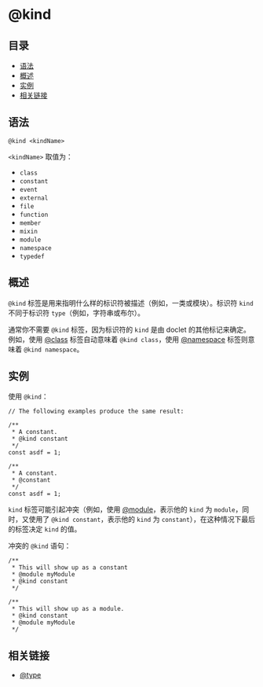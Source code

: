 # @kind

## 目录

- [语法](#语法)
- [概述](#概述)
- [实例](#实例)
- [相关链接](#相关链接)

## 语法

```
@kind <kindName>
```

`<kindName>` 取值为：

- `class`
- `constant`
- `event`
- `external`
- `file`
- `function`
- `member`
- `mixin`
- `module`
- `namespace`
- `typedef`

## 概述

`@kind` 标签是用来指明什么样的标识符被描述（例如，一类或模块）。标识符 `kind` 不同于标识符 `type`（例如，字符串或布尔）。

通常你不需要 `@kind` 标签，因为标识符的 `kind` 是由 doclet 的其他标记来确定。例如，使用 [@class](./tags-class.md) 标签自动意味着 `@kind class`，使用 [@namespace](./tags-namespaces.md) 标签则意味着 `@kind namespace`。

## 实例

使用 `@kind`：

```
// The following examples produce the same result:

/**
 * A constant.
 * @kind constant
 */
const asdf = 1;

/**
 * A constant.
 * @constant
 */
const asdf = 1;
```

`kind` 标签可能引起冲突（例如，使用 [@module](./tags-module.md)，表示他的 `kind` 为 `module`，同时，又使用了 `@kind constant`，表示他的 `kind` 为 `constant`），在这种情况下最后的标签决定 `kind` 的值。

冲突的 `@kind` 语句：

```
/**
 * This will show up as a constant
 * @module myModule
 * @kind constant
 */

/**
 * This will show up as a module.
 * @kind constant
 * @module myModule
 */
```

## 相关链接

- [@type](./tags-type.md)

